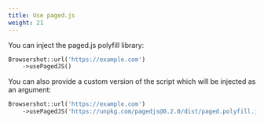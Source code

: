 ```yaml
---
title: Use paged.js 
weight: 21
---
```


You can inject the paged.js polyfill library:

```php
Browsershot::url('https://example.com')
    ->usePagedJS()
```

You can also provide a custom version of the script which will be injected as an argument:

```php
Browsershot::url('https://example.com')
    ->usePagedJS('https://unpkg.com/pagedjs@0.2.0/dist/paged.polyfill.js')
```
